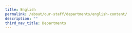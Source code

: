 ```yaml
---
title: English
permalink: /about/our-staff/departments/english-content/
description: ""
third_nav_title: Departments
---
```

